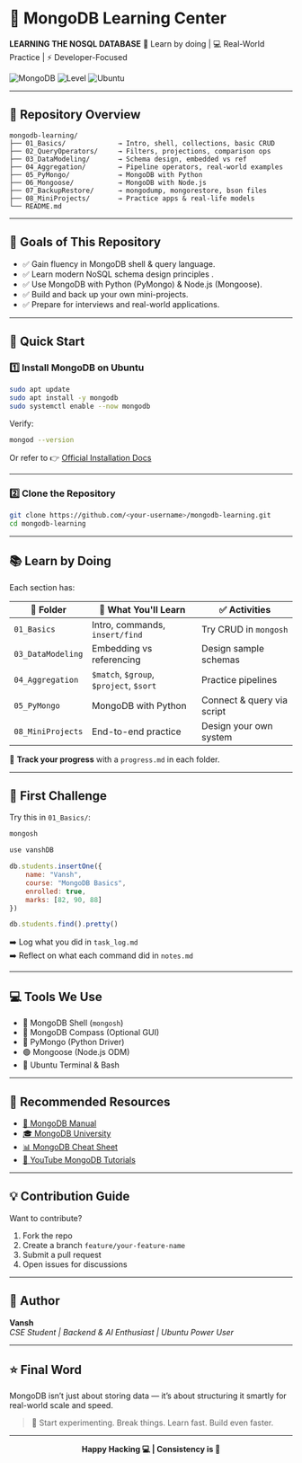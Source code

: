 # 📘 MongoDB Learning Center

**LEARNING THE NOSQL DATABASE** 
🧠 Learn by doing | 💻 Real-World Practice | ⚡ Developer-Focused

![MongoDB](https://img.shields.io/badge/MongoDB-Learning-green?style=flat-square&logo=mongodb)
![Level](https://img.shields.io/badge/Level-Beginner--to--Advanced-blueviolet?style=flat-square)
![Ubuntu](https://img.shields.io/badge/OS-Ubuntu%2022.04-informational?style=flat-square&logo=ubuntu)

---

## 📂 Repository Overview

```
mongodb-learning/
├── 01_Basics/             → Intro, shell, collections, basic CRUD
├── 02_QueryOperators/     → Filters, projections, comparison ops
├── 03_DataModeling/       → Schema design, embedded vs ref
├── 04_Aggregation/        → Pipeline operators, real-world examples
├── 05_PyMongo/            → MongoDB with Python
├── 06_Mongoose/           → MongoDB with Node.js
├── 07_BackupRestore/      → mongodump, mongorestore, bson files
├── 08_MiniProjects/       → Practice apps & real-life models
└── README.md
```

---

## 📌 Goals of This Repository

- ✅ Gain fluency in MongoDB shell & query language.  
- ✅ Learn modern NoSQL schema design principles .
- ✅ Use MongoDB with Python (PyMongo) & Node.js (Mongoose).  
- ✅ Build and back up your own mini-projects. 
- ✅ Prepare for interviews and real-world applications.  

---

## 🚀 Quick Start

### 1️⃣ Install MongoDB on Ubuntu

```bash
sudo apt update
sudo apt install -y mongodb
sudo systemctl enable --now mongodb
```

Verify:
```bash
mongod --version
```

Or refer to 👉 [Official Installation Docs](https://www.mongodb.com/docs/manual/installation/)

---

### 2️⃣ Clone the Repository

```bash
git clone https://github.com/<your-username>/mongodb-learning.git
cd mongodb-learning
```

---

## 📚 Learn by Doing

Each section has:

| 📂 Folder            | 🧠 What You'll Learn                     | ✅ Activities             |
|----------------------|------------------------------------------|---------------------------|
| `01_Basics`          | Intro, commands, `insert/find`          | Try CRUD in `mongosh`     |
| `03_DataModeling`    | Embedding vs referencing                | Design sample schemas     |
| `04_Aggregation`     | `$match`, `$group`, `$project`, `$sort` | Practice pipelines        |
| `05_PyMongo`         | MongoDB with Python                     | Connect & query via script|
| `08_MiniProjects`    | End-to-end practice                     | Design your own system    |

🎯 **Track your progress** with a `progress.md` in each folder.

---

## 🧪 First Challenge

Try this in `01_Basics/`:

```bash
mongosh
```

```js
use vanshDB

db.students.insertOne({
    name: "Vansh",
    course: "MongoDB Basics",
    enrolled: true,
    marks: [82, 90, 88]
})

db.students.find().pretty()
```

➡️ Log what you did in `task_log.md`  
➡️ Reflect on what each command did in `notes.md`

---

## 💻 Tools We Use

- 💾 MongoDB Shell (`mongosh`)
- 🧪 MongoDB Compass (Optional GUI)
- 🐍 PyMongo (Python Driver)
- 🟢 Mongoose (Node.js ODM)
- 🧰 Ubuntu Terminal & Bash

---

## 🔗 Recommended Resources

- [📘 MongoDB Manual](https://www.mongodb.com/docs/manual/)
- [🎓 MongoDB University](https://learn.mongodb.com/)
- [📊 MongoDB Cheat Sheet](https://github.com/mongodb/mongo/blob/master/docs/mongodb_cheatsheet.md)
- [📼 YouTube MongoDB Tutorials](https://www.youtube.com/results?search_query=mongodb+tutorial+for+beginners)

---

## 💡 Contribution Guide

Want to contribute?

1. Fork the repo  
2. Create a branch `feature/your-feature-name`  
3. Submit a pull request  
4. Open issues for discussions

---

## 👤 Author

**Vansh**  
*CSE Student | Backend & AI Enthusiast | Ubuntu Power User*

---

## ⭐ Final Word

MongoDB isn’t just about storing data — it’s about structuring it smartly for real-world scale and speed.

> 🚀 Start experimenting. Break things. Learn fast. Build even faster.

---

<p align="center">
  <b>Happy Hacking 💻 | Consistency is 🔑</b>
</p>

